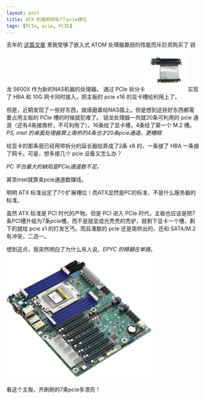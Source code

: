 ```yaml
---
layout: post
title: ATX 机箱明明有7个pcie槽位
tags: [PCIe, pcie, PCIE]
---
```


去年的 [这篇文章](/2020/12/18/nas-upgraded.html) 里我受够了嵌入式 ATOM 处理器羸弱的性能而斥巨资购买了 锐龙 5600X 作为新的NAS机器的处理器。
通过 PCIe 拆分卡<img src="/images/pcie_bifurcation.jpg" class="inline-img" style="height: 8em; display:inline-flex; width: auto">实现了 HBA 和 10G 网卡同时接入。把主板的 pcie x16 的显卡槽给利用上了。

但是，近期发现了一些好东西，就琢磨着给NAS插上。但是想到这些好东西都需要占用主板的 PCIe 槽的时候就犯难了。
锐龙处理器一共就20条可利用的 pcie 通道（还有4条接南桥，不可利用了）。16条给了显卡槽，4条给了第一个 M.2 槽。
_PS, intel 的桌面处理器算上南桥的4条也才20条pcie通道。更糟糕_

给显卡的那条我已经用带拆分的延长器给弄成了2条 x8 的，一条接了 HBA 一条接了网卡。可是，想多接几个 pcie 设备又怎么办？

*PC 平台最大的缺陷是PCIe通道数不足。*

甚至intel就靠卖pcie通道数赚钱。

明明 ATX 标准设定了7个扩展槽位！而ATX显然是PC的标准，不是什么服务器的标准。

虽然 ATX 标准是 PCI 时代的产物，但是 PCI 进入 PCIe 时代，主板也应该是把7条PCI槽升级为7条pcie槽。而不是就变成光秃秃的秃驴，就剩下显卡一个槽，剩下的就给 pcie x1 的打发乞丐。而且凑数的 pcie 还是南桥出的，还和 SATA/M.2 有冲突，二选一。

想到这点，我突然明白了为什么有人说，*EPYC 的精髓在单路*。

<img src="/images/ROMED8-2T-2(L).jpg" width="75%">

看这个主板，齐刷刷的7条pcie多漂亮！


